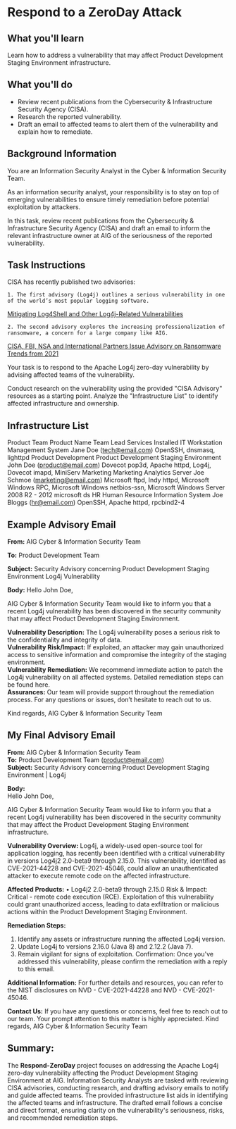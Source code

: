 # Respond to a ZeroDay Attack
## What you'll learn

Learn how to address a vulnerability that may affect Product Development Staging Environment infrastructure.

## What you'll do

- Review recent publications from the Cybersecurity & Infrastructure Security Agency (CISA).
- Research the reported vulnerability.
- Draft an email to affected teams to alert them of the vulnerability and explain how to remediate.

## Background Information

You are an Information Security Analyst in the Cyber & Information Security Team.

As an information security analyst, your responsibility is to stay on top of emerging vulnerabilities to ensure timely remediation before potential exploitation by attackers.

In this task, review recent publications from the Cybersecurity & Infrastructure Security Agency (CISA) and draft an email to inform the relevant infrastructure owner at AIG of the seriousness of the reported vulnerability.

## Task Instructions

CISA has recently published two advisories:

    1. The first advisory (Log4j) outlines a serious vulnerability in one of the world’s most popular logging software.
[Mitigating Log4Shell and Other Log4j-Related Vulnerabilities](https://www.cisa.gov/news-events/cybersecurity-advisories/aa21-356a)<br>

    2. The second advisory explores the increasing professionalization of ransomware, a concern for a large company like AIG.
[CISA, FBI, NSA and International Partners Issue Advisory on Ransomware Trends from 2021](https://www.cisa.gov/news-events/news/cisa-fbi-nsa-and-international-partners-issue-advisory-ransomware-trends-2021)<br>


Your task is to respond to the Apache Log4j zero-day vulnerability by advising affected teams of the vulnerability.

Conduct research on the vulnerability using the provided "CISA Advisory" resources as a starting point. Analyze the "Infrastructure List" to identify affected infrastructure and ownership.

## Infrastructure List
Product Team	Product Name	Team Lead	Services Installed
IT	Workstation Management System	Jane Doe (tech@email.com)	OpenSSH, dnsmasq, lighttpd
Product Development	Product Development Staging Environment	John Doe (product@email.com)	Dovecot pop3d, Apache httpd, Log4j, Dovecot imapd, MiniServ
Marketing	Marketing Analytics Server	Joe Schmoe (marketing@email.com)	Microsoft ftpd, Indy httpd, Microsoft Windows RPC, Microsoft Windows netbios-ssn, Microsoft Windows Server 2008 R2 - 2012 microsoft ds
HR	Human Resource Information System	Joe Bloggs (hr@email.com)	OpenSSH, Apache httpd, rpcbind2-4

## Example Advisory Email

**From:** AIG Cyber & Information Security Team

**To:** Product Development Team

**Subject:** Security Advisory concerning Product Development Staging Environment Log4j Vulnerability

**Body:**
Hello John Doe,

AIG Cyber & Information Security Team would like to inform you that a recent Log4j vulnerability has been discovered in the security community that may affect Product Development Staging Environment.

**Vulnerability Description:** The Log4j vulnerability poses a serious risk to the confidentiality and integrity of data.<br>
**Vulnerability Risk/Impact:** If exploited, an attacker may gain unauthorized access to sensitive information and compromise the integrity of the staging environment.<br>
**Vulnerability Remediation:** We recommend immediate action to patch the Log4j vulnerability on all affected systems. Detailed remediation steps can be found here.<br>
**Assurances:** Our team will provide support throughout the remediation process. For any questions or issues, don’t hesitate to reach out to us.<br>

Kind regards,
AIG Cyber & Information Security Team


## My Final Advisory Email
**From:** AIG Cyber & Information Security Team<br>
**To:** Product Development Team (product@email.com)<br>
**Subject:** Security Advisory concerning Product Development Staging Environment | Log4j<br>

**Body:**<br>
Hello John Doe,

AIG Cyber & Information Security Team would like to inform you that a recent Log4j vulnerability has been discovered in the security community that may affect the Product Development Staging Environment infrastructure.<br>

**Vulnerability Overview:** Log4j, a widely-used open-source tool for application logging, has recently been identified with a critical vulnerability in versions Log4j2 2.0-beta9 through 2.15.0. This vulnerability, identified as CVE-2021-44228 and CVE-2021-45046, could allow an unauthenticated attacker to execute remote code on the affected infrastructure.<br>

**Affected Products:**
•	Log4j2 2.0-beta9 through 2.15.0
Risk & Impact: Critical - remote code execution (RCE). Exploitation of this vulnerability could grant unauthorized access, leading to data exfiltration or malicious actions within the Product Development Staging Environment.

**Remediation Steps:**
1.	Identify any assets or infrastructure running the affected Log4j version.
2.	Update Log4j to versions 2.16.0 (Java 8) and 2.12.2 (Java 7).
3.	Remain vigilant for signs of exploitation.
Confirmation: Once you've addressed this vulnerability, please confirm the remediation with a reply to this email.

**Additional Information:** For further details and resources, you can refer to the NIST disclosures on NVD - CVE-2021-44228 and NVD - CVE-2021-45046.

**Contact Us:** If you have any questions or concerns, feel free to reach out to our team. Your prompt attention to this matter is highly appreciated.
Kind regards, 
AIG Cyber & Information Security Team


## **Summary:**
The **Respond-ZeroDay** project focuses on addressing the Apache Log4j zero-day vulnerability affecting the Product Development Staging Environment at AIG. Information Security Analysts are tasked with reviewing CISA advisories, conducting research, and drafting advisory emails to notify and guide affected teams. The provided infrastructure list aids in identifying the affected teams and infrastructure. The drafted email follows a concise and direct format, ensuring clarity on the vulnerability's seriousness, risks, and recommended remediation steps.

